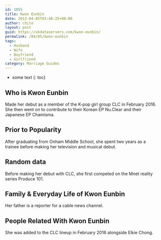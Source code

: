 ```yaml
---
id: 1055
title: Kwon Eunbin
date: 2012-04-05T03:48:25+00:00
author: chito
layout: post
guid: https://ukdataservers.com/kwon-eunbin/
permalink: /04/05/kwon-eunbin
tags:
  - Husband
  - Wife
  - Boyfriend
  - Girlfriend
category: Marriage Guides
---
```


* some text
{: toc}
          
          
## Who is  Kwon Eunbin
                  
                  
                  
Made her debut as a member of the K-pop girl group CLC in February 2016. She then went on to contribute to their Korean EP Nu.Clear and their Japanese EP Chamisma.
                  
                
                
                
## Prior to Popularity 
                  
                  
                  
After graduating from Onham Middle School, she spent two years as a trainee before making her television and musical debut.
                  
                
                
                
## Random data 
                  
                  
                  
Before making her debut with CLC, she first competed on the Mnet reality series Produce 101.
                  
                
                
                
## Family & Everyday Life of Kwon Eunbin
                  
                  
                  
Her father is a reporter for a cable news channel.
                  
                
                
                
## People Related With  Kwon Eunbin
                  
                  
                  
She was added to the CLC lineup in February 2016 alongside Elkie Chong.
                  
                
              
            
          
          
          
    
    
  
